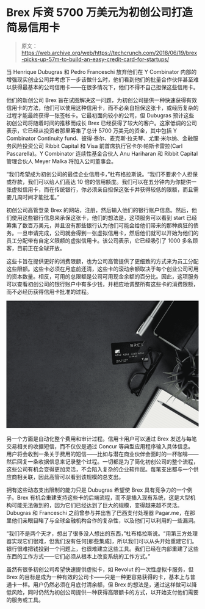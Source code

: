 # Brex 斥资 5700 万美元为初创公司打造简易信用卡

> 原文：<https://web.archive.org/web/https://techcrunch.com/2018/06/19/brex-picks-up-57m-to-build-an-easy-credit-card-for-startups/>

当 Henrique Dubugras 和 Pedro Franceschi 放弃他们在 Y Combinator 内部的增强现实创业公司并考虑下一步该做什么时，他们看到他们的批量合作伙伴甚至难以获得最基本的公司信用卡——在很多情况下，他们不得不自己担保这些信用卡。

他们的新创公司 Brex 旨在试图解决这一问题，为初创公司提供一种快速获得有效信用卡的方法，他们可以使用这种信用卡，而不必亲自担保这张卡，或经历复杂的过程才能最终获得一张签帐卡。它最初面向较小的公司，但 Dubugras 预计这些初创公司将随着时间的推移而成长 Brex 已经获得了较大的客户。这家低调的公司表示，它已经从投资者那里筹集了总计 5700 万美元的资金，其中包括 Y Combinator Continuity fund、彼得·泰尔、麦克斯·拉夫琴、尤里·米尔纳、金融服务风险投资公司 Ribbit Capital 和 Visa 前首席执行官卡尔·帕斯卡雷拉(Carl Pascarella)。Y Combinator 连续性基金合伙人 Anu Hariharan 和 Ribbit Capital 管理合伙人 Meyer Malka 将加入公司董事会。

“我们希望成为初创公司的最佳企业信用卡，”杜布格拉斯说。“我们不要求个人担保或存款，我们可以给人们高达 10 倍的信用额度。我们可以在五分钟内为你提供一张虚拟信用卡，而在传统银行，你必须亲自担保这张卡并获得较低的限额，而且需要几周时间才能批准。”

初创公司高管登录 Brex 的网站，注册，然后输入他们的银行账户信息。然后，他们使用这些银行信息来承保这张卡，他们的想法是，这项服务可以看到 start 已经筹集了数百万美元，并且没有那些银行认为他们可能会给他们带来的那种疯狂的债务。一旦申请完成，公司就会得到一张虚拟信用卡，然后他们就可以开始为他们的员工分配带有自定义限额的虚拟信用卡。该公司表示，它已经吸引了 1000 多名顾客，目前正在全球开放。

这些卡旨在提供更好的消费限额，也为公司高管提供了更细致的方式来为员工分配这些限额。这些卡必须在月底前还清，这些卡的滚动余额取决于每个创业公司可用的资本数量。相反，可用的总限额是公司可用现金余额的百分比。因此，这项服务可以查看初创公司的银行账户中有多少钱，并相应地调整所有这些卡的消费限额，而不必经历获得信用卡批准的过程。

![](img/73f8ca6b52709b29f15302d384b0f0f1.png)

另一个方面是自动化整个费用和审计过程。信用卡用户可以通过 Brex 发送与每笔交易相关的收据短信，而不仅仅是通过 Concur 等典型应用程序输入具体信息。用户将会收到一条关于费用的短信——比如与潜在商业伙伴会面时的一杯咖啡——然后回复一条收据信息来记录整个过程。一切都是为了简化初创公司的整个流程，这些公司有机会变得更加灵活，不会陷入复杂的企业软件层。每笔支出都与一个供应商相关联，因此高管可以看到该规模的总支出。

拥有这些动态支出限制的能力只是 Dubugras 希望使 Brex 具有竞争力的一个例子。Brex 有机会重建支持这些卡的后端流程，而不是插入现有系统，这是大型机构可能无法做到的，因为它们已经达到了巨大的规模，变得越来越不灵活。Dubugras 和 Franceschi 之前曾参与并出售了巴西支付处理器 Pagar.me，在那里他们亲眼目睹了与全球金融机构合作的复杂性，以及他们可以利用的一些漏洞。

“我们不是两个天才，想出了很多没人想出的东西，”杜布格拉斯说。“用第三方处理器实现它们很难，但我们没有任何[那些集成]，所以我们可以从头开始重建它们。银行很难把钱投到一个问题上，也很难建立这些工具。我们已经在内部重建了这些东西的工作方式——它们必须从根本上改变系统的工作方式。”

虽然有很多初创公司希望快速提供虚拟卡，如 Revolut 的一次性虚拟卡服务，但 Brex 的目标是成为一种有效的公司卡——只是一种更容易获得的卡，基本上与普通卡一样。用户仍然必须在月底付清余额，但 Brex 的想法是，通过这样做可以降低风险，同时仍然为初创公司提供一种获得高限额卡的方式，以开始支付他们需要的服务或工具。